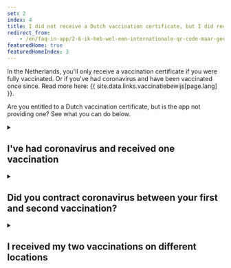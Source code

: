 ```yaml
---
set: 2
index: 4 
title: I did not receive a Dutch vaccination certificate, but I did receive an international vaccination certificate. What can I do?
redirect_from: 
    - /en/faq-in-app/2-6-ik-heb-wel-een-internationale-qr-code-maar-geen-nederlandse
featuredHome: true
featuredHomeIndex: 3
---
```

In the Netherlands, you'll only receive a vaccination certificate if you were fully vaccinated. Or if you've had coronavirus and have been vaccinated once since. Read more here: {{ site.data.links.vaccinatiebewijs[page.lang] }}. 

Are you entitled to a Dutch vaccination certificate, but is the app not providing one? See what you can do below. 

<details>
<summary><h2>I've had coronavirus and received one vaccination </h2></summary>
<div markdown="1">

### GGD needs to be aware of your coronavirus infection

The GGD needs to be aware you've had coronavirus. Therefore you need to state you've had coronavirus when planning your vaccination appointment. You'll only need one vaccination appointment.
Were you vaccinated by the GGD? Then the GGD can adjust this afterwards as well. Please contact the GGD via {{ site.data.links.phone-ggd[page.lang] }}.

### Another vaccination location: paper vaccination certificate

Were you vaccinated by your general practitioner (GP), at the hospital or by another healthcare provider? Then you won't be able to adjust this. Your GP, the hospital or the healthcare provider that vaccinated you can print a paper vaccination certificate for you. To receive this document, please contact the instance that vaccinated you.

</div>
</details>


<details>
<summary><h2>Did you contract coronavirus between your first and second vaccination?</h2></summary>
<div markdown="1">
If you contract coronavirus after your first vaccination, you'll need to get a second vaccination to be fully vaccinated. After that, you'll be able to create a vaccination certificate in CoronaCheck.
</div>
</details>


<details>
<summary><h2>I received my two vaccinations on different locations</h2></summary>
<div markdown="1">

If you were vaccinated by the GGD or have given permission for registration at the RIVM, both vaccinations will be retrieved in CoronaCheck.Did you get your first vaccination at another provider, but your second at the GGD? When making an appointment at the GGD, please indicate that you got your first vaccination elsewhere. Did you not give permission to have your first vaccination registered at the RIVM? Then you can still ask your first vaccination provider to do this.

</div>
</details>
